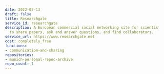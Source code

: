 ```yaml
---
date: 2022-07-13
draft: false
title: Researchgate
service_id: researchgate
description: A European commercial social networking site for scientists and researchers[3]
  to share papers, ask and answer questions, and find collaborators.
service_url: https://www.researchgate.net
cost: completely_free
functions:
- communication-and-sharing
repositories:
- munich-personal-repec-archive
repo_count: 1
---
```



